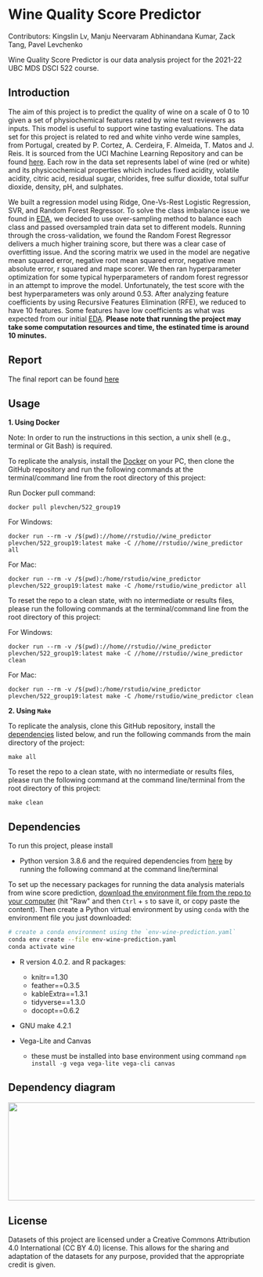 # Wine Quality Score Predictor

Contributors: Kingslin Lv, Manju Neervaram Abhinandana Kumar, Zack Tang, Pavel Levchenko

Wine Quality Score Predictor is our data analysis project for the 2021-22 UBC MDS DSCI 522 course.

## Introduction

The aim of this project is to predict the quality of wine on a scale of 0 to 10 given a set of physiochemical features rated by wine test reviewers as inputs. This model is useful to support wine tasting evaluations. The data set for this project is related to red and white vinho verde wine samples, from Portugal, created by P. Cortez, A. Cerdeira, F. Almeida, T. Matos and J. Reis. It is sourced from the UCI Machine Learning Repository and can be found [here](https://archive.ics.uci.edu/ml/datasets/wine+quality). Each row in the data set represents label of wine (red or white) and its physicochemical properties which includes fixed acidity, volatile acidity, citric acid, residual sugar, chlorides, free sulfur dioxide, total sulfur dioxide, density, pH, and sulphates.

We built a regression model using Ridge, One-Vs-Rest Logistic Regression, SVR, and Random Forest Regressor. To solve the class imbalance issue we found in [EDA](https://github.com/UBC-MDS/DSCI_522_Group19_Wine_Quality_Score_Predictor/blob/main/src/Wine_Score_EDA.ipynb), we decided to use over-sampling method to balance each class and passed oversampled train data set to different models. Running through the cross-validation, we found the Random Forest Regressor delivers a much higher training score, but there was a clear case of overfitting issue. And the scoring matrix we used in the model are negative mean squared error, negative root mean squared error, negative mean absolute error, r squared and mape scorer. We then ran hyperparameter optimization for some typical hyperparameters of random forest regressor in an attempt to improve the model. Unfortunately, the test score with the best hyperparameters was only around 0.53. After analyzing feature coefficients by using Recursive Features Elimination (RFE), we reduced to have 10 features. Some features have low coefficients as what was expected from our initial [EDA](https://github.com/UBC-MDS/DSCI_522_Group19_Wine_Quality_Score_Predictor/blob/main/src/Wine_Score_EDA.ipynb). **Please note that running the project may take some computation resources and time, the estinated time is around 10 minutes.**

## Report

The final report can be found [here](https://github.com/UBC-MDS/DSCI_522_Group19_Wine_Quality_Score_Predictor/blob/main/doc/Wine_Quality_Score_Predictor_report.md)

## Usage
**1. Using Docker**

Note: In order to run the instructions in this section, a unix shell (e.g., terminal or Git Bash) is required. 

To replicate the analysis, install the [Docker](https://www.docker.com/get-started) on your PC, then clone the GitHub repository and run the following commands at the terminal/command line from the root directory of this project:

Run Docker pull command:

```
docker pull plevchen/522_group19
```

For Windows:
```
docker run --rm -v /$(pwd)://home//rstudio//wine_predictor plevchen/522_group19:latest make -C //home//rstudio//wine_predictor all
```
For Mac:
```
docker run --rm -v /$(pwd):/home/rstudio/wine_predictor plevchen/522_group19:latest make -C /home/rstudio/wine_predictor all
```

To reset the repo to a clean state, with no intermediate or results files, please run the following commands at the terminal/command line from the root directory of this project:

For Windows:
```
docker run --rm -v /$(pwd)://home//rstudio//wine_predictor plevchen/522_group19:latest make -C //home//rstudio//wine_predictor clean
```
For Mac:
```
docker run --rm -v /$(pwd):/home/rstudio/wine_predictor plevchen/522_group19:latest make -C /home/rstudio/wine_predictor clean
```

**2. Using `Make`**

To replicate the analysis, clone this GitHub repository, install the [dependencies](#dependencies) listed below, and run the following commands from the main directory of the project:
```
make all
```
To reset the repo to a clean state, with no intermediate or results files, please run the following command at the command line/terminal from the root directory of this project:
```
make clean
```

## Dependencies

To run this project, please install

-   Python version 3.8.6 and the required dependencies from [here](https://github.com/UBC-MDS/DSCI_522_Group19_Wine_Quality_Score_Predictor/blob/main/env-wine-prediction.yaml) by running the following command at the command line/terminal

To set up the necessary packages for running the data analysis materials from wine score prediction, [download the environment file from the repo to your computer](https://github.com/UBC-MDS/DSCI_522_Group19_Wine_Quality_Score_Predictor/blob/main/env-wine-prediction.yaml) (hit "Raw" and then `Ctrl` + `s` to save it, or copy paste the content). Then create a Python virtual environment by using `conda` with the environment file you just downloaded:

``` bash
# create a conda environment using the `env-wine-prediction.yaml`
conda env create --file env-wine-prediction.yaml
conda activate wine
```

-   R version 4.0.2. and R packages:

    -   knitr==1.30
    -   feather==0.3.5
    -   kableExtra==1.3.1
    -   tidyverse==1.3.0
    -   docopt==0.6.2

- GNU make 4.2.1
  
- Vega-Lite and Canvas
    - these must be installed into base environment using command `npm install -g vega vega-lite vega-cli canvas`

## Dependency diagram

  <img src="./dependency.png" height="200" width="1000">
  
## License

Datasets of this project are licensed under a Creative Commons Attribution 4.0 International (CC BY 4.0) license. This allows for the sharing and adaptation of the datasets for any purpose, provided that the appropriate credit is given.
